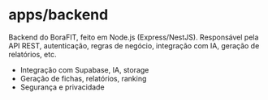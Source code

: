 # apps/backend

Backend do BoraFIT, feito em Node.js (Express/NestJS). Responsável pela API REST, autenticação, regras de negócio, integração com IA, geração de relatórios, etc.

- Integração com Supabase, IA, storage
- Geração de fichas, relatórios, ranking
- Segurança e privacidade
